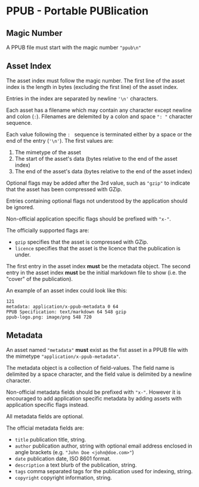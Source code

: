 # PPUB - Portable PUBlication

## Magic Number

A PPUB file must start with the magic number `"ppub\n"`

## Asset Index

The asset index must follow the magic number. The first line of the asset index is the length in bytes (excluding the first line) of the asset index.

Entries in the index are separated by newline `'\n'` characters.

Each asset has a filename which may contain any character except newline and colon (`:`). Filenames are delemited by a colon and space `": "` character sequence.

Each value following the `: ` sequence is terminated either by a space or the end of the entry (`'\n'`). The first values are:

1. The mimetype of the asset
2. The start of the asset's data (bytes relative to the end of the asset index)
3. The end of the asset's data (bytes relative to the end of the asset index)

Optional flags may be added after the 3rd value, such as `"gzip"` to indicate that the asset has been compressed with GZip.

Entries containing optional flags not understood by the application should be ignored.

Non-official application specific flags should be prefixed with `"x-"`.

The officially supported flags are:

* `gzip` specifies that the asset is compressed with GZip.
* `licence` specifies that the asset is the licence that the publication is under.

The first entry in the asset index **must** be the metadata object. The second entry in the asset index **must** be the initial markdown file to show (i.e. the "cover" of the publication).

An example of an asset index could look like this:

```
121
metadata: application/x-ppub-metadata 0 64
PPUB Specification: text/markdown 64 548 gzip
ppub-logo.png: image/png 548 720
```

## Metadata

An asset named `"metadata"` **must** exist as the fist asset in a PPUB file with the mimetype `"application/x-ppub-metadata"`.

The metadata object is a collection of field-values. The field name is delimited by a space character, and the field value is delimited by a newline character.

Non-official metadata fields should be prefixed with `"x-"`. However it is encouraged to add application specific metadata by adding assets with application specific flags instead.

All metadata fields are optional.

The official metadata fields are:

* `title` publication title, string.
* `author` publication author, string with optional email address enclosed in angle brackets (e.g. `"John Doe <john@doe.com>"`)
* `date` publication date, ISO 8601 format.
* `description` a text blurb of the publication, string.
* `tags` comma separated tags for the publication used for indexing, string.
* `copyright` copyright information, string.